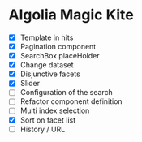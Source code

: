 Algolia Magic Kite
==================

 - [x] Template in hits
 - [x] Pagination component
 - [x] SearchBox placeHolder
 - [x] Change dataset
 - [x] Disjunctive facets
 - [x] Slider
 - [ ] Configuration of the search
 - [ ] Refactor component definition
 - [ ] Multi index selection
 - [x] Sort on facet list
 - [ ] History / URL
